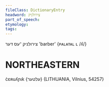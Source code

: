 ```yaml
---
fileClass: DictionaryEntry
headword: צירולניק
part_of_speech: 
etymology: 
tags: 
---
```

צירולניק
־עס
דער
'barber'
‎{ᴘᴀʟᴀᴛᴀʟ ʟ /ʎ/}

NORTHEASTERN
==============

c̀ɛʀuʎɲɩk {עלטער} {LITHUANIA, Vilnius, 54257}